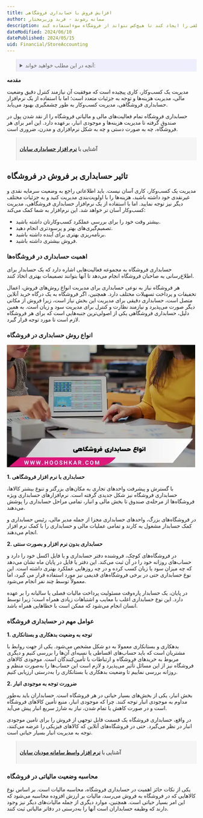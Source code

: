 ```yaml
---
title: افزایش فروش با حسابداری فروشگاهی
author: سمانه رشوند - فربد وزیرمختار
description: فرآیند حسابداری فروشگاه به برنامه‌ریزی دقیق برای فروشگاه منجر می‌شود و می‌تواند یک سیستم مالی استاندارد و منطقی را ایجاد کند تا هیچ‌کس نتواند از فروشگاه سوءاستفاده کند.
dateModified: 2024/06/10
datePublished: 2024/05/15
uid: Financial/StoreAccounting
---
```


<blockquote style="background-color:#eeeefc; padding:0.5rem">
<details>
   <summary>آنچه در این مطلب خواهید خواند:</summary>
  <ul>
    <li>تاثیر حسابداری بر فروش در فروشگاه</li>
    <li>اهمیت حسابداری در فروشگاه‌ها</li>
    <li>انواع روش حسابداری در فروشگاه</li>
    <li>عوامل مهم در حسابداری فروشگاه</li>
    <li>محاسبه وضعیت مالیاتی در فروشگاه</li>
  </ul>
  </details>
</blockquote>

**مقدمه**

مدیریت یک کسب‌وکار، کاری پیچیده است که موفقیت آن نیازمند کنترل دقیق وضعیت مالی، مدیریت هزینه‌ها و توجه به جزئیات متعدد است؛ اما با استفاده از یک نرم‌افزار حسابداری فروشگاهی، مدیریت کسب‌وکار به طور چشمگیری بهبود می‌یابد.

حسابداری فروشگاه تمام فعالیت‌های مالی و مالیاتی فروشگاه را از نقد شدن پول در صندوق گرفته تا مدیریت هزینه‌ها و موجودی انبار، برعهده دارد. این امر برای هر فروشگاه، چه به صورت دستی و چه به شکل نرم‌افزاری و مدرن، ضروری است.

<blockquote style="background-color:#f5f5f5; padding:0.5rem">
<p><strong>آشنایی با <a href="https://www.hooshkar.com/Software/Sayan/Module/Accounting" target="_blank">نرم افزار حسابداری سایان</a></strong></p></blockquote>

## تاثیر حسابداری بر فروش در فروشگاه

مدیریت یک کسب‌وکار، کاری آسان نیست. باید اطلاعاتی راجع به وضعیت سرمایه نقدی و غیرنقدی خود داشته باشید، هزینه‌ها را با اولویت‌بندی مدیریت کنید و به جزئیات مختلف دیگر نیز توجه نمایید. اما با استفاده از یک نرم‌افزار حسابداری فروشگاهی، مدیریت کسب‌وکار آسان تر خواهد شد. این نرم‌افزار به شما کمک می‌کند:

- بیشتر وقت خود را برای بررسی عملکرد کسب‌وکارتان داشته باشید.
- تصمیم‌گیری‌های بهتر و پرسودتری انجام دهید.
- برنامه‌ریزی بهتری برای آینده داشته باشید.
- فروش بیشتری داشته باشید.

### اهمیت حسابداری در فروشگاه‌ها

حسابداری فروشگاه به مجموعه فعالیت‌هایی اشاره دارد که یک حسابدار برای اطلاع‌رسانی به صاحبان فروشگاه انجام می‌دهد تا آنها بتوانند تصمیمات بهتری اتخاذ کنند.

هر فروشگاه نیاز به نوعی حسابداری برای مدیریت انواع روش‌های فروش، اعمال تخفیفات و پرداخت تسهیلات مختلف دارد. همچنین، اگر فروشگاه به یک درگاه خرید آنلاین متصل است، حسابداری دقیقی برای مدیریت این بخش نیاز است، زیرا فروش از مکانی دیگر صورت می‌پذیرد و نیازمند نظارت و کنترل برای مدیریت سود و زیان است. به همین دلیل، حسابداری فروشگاهی یکی از اصولی‌ترین جنبه‌هایی است که برای هر فروشگاه لازم است تا مورد توجه قرار گیرد.

### انواع روش حسابداری در فروشگاه

![انواع حسابداری فروشگاهی](./Images/StoreAccounting.webp)

**1.	حسابداری با نرم افزار فروشگاهی**

با گسترش و پیشرفت واحدهای تجاری به مکان‌های بزرگتر و تنوع بیشتر کالاها، حسابداری فروشگاه نیز شکل جدیدی گرفته است. نرم‌افزارهای حسابداری ویژه فروشگاه‌ها از مرحله‌ی صندوق تا بخش مالی و انبار، تمامی مراحل حسابداری را پوشش می‌دهند.

 در فروشگاه‌های بزرگ، واحدهای حسابداری مجزا از جمله مدیر مالی، رئیس حسابداری و کمک حسابدار مشغول به کارند و تمامی عملیات مالی و حسابداری را با کمک نرم افزار انجام می‌دهند.

**2.	حسابداری بدون نرم افزار و بصورت سنتی**

در فروشگاه‌های کوچک، فروشنده دفتر حسابداری و یا فایل اکسل خود را دارد و حساب‌های روزانه خود را در آن ثبت می‌کند. این دفتر یا فایل در پایان ماه نشان می‌دهد که چه میزان سود یا زیان کسب کرده و در چه روزهایی عملکرد بهتری داشته است. این نوع حسابداری حتی در برخی فروشگاه‌های قدیمی نیز مورد استفاده قرار می گیرد، اما معمولاً توسط چند نفر انجام می‌شود.

در پایان، یک حسابدار پاره‌وقت مسئولیت پرداخت مالیات فصلی یا سالیانه را بر عهده دارد. این نوع حسابداری اغلب با معایب و اشتباهات زیادی همراه است؛ زیرا توسط انسان انجام می‌شود که ممکن است با خطاهایی همراه باشد.

### عوامل مهم در حسابداری فروشگاه

**1. توجه به وضعیت بدهکاری و بستانکاری**

بدهکاری و بستانکاری معمولا به دو شکل مشخص می‌شود. یکی از جهت روابط با مشتریان است که باید حساب‌های اقساطی یا نسیه‌ای آن‌ها را بررسی کنیم و دیگری مربوط به خریدهای فروشگاه و ارتباطات با تأمین‌کنندگان است. موجودی کالاهای فروشگاه نیز از این مسائل تأثیر می‌پذیرد و لازم است این حساب‌ها را به‌صورت منظم و روزانه بررسی نماییم تا وضعیت بدهکاری یا بستانکاری را به‌درستی ارزیابی کنیم.

**2. ضرورت توجه به موجودی انبار**

بخش انبار، یکی از بخش‌های بسیار حیاتی در هر فروشگاه است. حسابداران باید به‌طور مداوم به موجودی انبار توجه کنند. چرا که موجودی انبار، منبع تأمین کالاهای فروشگاه است و در صورت کاهش یا تمام شدن، نیاز به شارژ سریع انبار پیش می‌آید. 

در واقع، حسابداری فروشگاه یک قسمت قابل توجهی از فروش را برای تامین موجودی انبار در نظر می‌گیرد. حتی در فروشگاه‌های آنلاین که کالاهای فیزیکی را عرضه می‌کنند، توجه به مدیریت انبار بسیار حیاتی است.

<blockquote style="background-color:#f5f5f5; padding:0.5rem">
<p><strong>آشنایی با <a href="https://www.hooshkar.com/Software/Sayan/Module/TpTaxGov" target="_blank">نرم افزار واسط سامانه مودیان سایان</a></strong></p></blockquote>

### محاسبه وضعیت مالیاتی در فروشگاه

یکی از نکات حائز اهمیت در حسابداری فروشگاه، محاسبه مالیات است. بر اساس نوع کالاهایی که در فروشگاه به فروش می‌رسد، مالیات بر ارزش افزوده محاسبه می‌شود که این امر بسیار حیاتی است. همچنین، موارد دیگری از جمله مالیات‌های دیگر نیز وجود دارند که وظیفه حسابداران است آنها را به‌درستی در دفاتر مالیاتی ثبت کنند.